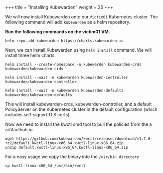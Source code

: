 +++
title = "Installing Kubewarden"
weight = 26
+++

We will now install Kubewarden onto our `Victim01` Kubernetes cluster. The following command will add `kubewarden` as a helm repository.

**Run the following commands on the victim01 VM.**

```ctr
helm repo add kubewarden https://charts.kubewarden.io
```

Next, we can install Kubewarden using `helm install` command. We will install three helm charts.

```ctr
helm install --create-namespace -n kubewarden kubewarden-crds kubewarden/kubewarden-crds
```

```ctr
helm install --wait -n kubewarden kubewarden-controller kubewarden/kubewarden-controller
```

```ctr
helm install --wait -n kubewarden kubewarden-defaults kubewarden/kubewarden-defaults
```

This will install kubewarden-crds, kubewarden-controller, and a default PolicyServer on the Kubernetes cluster in the default configuration (which includes self-signed TLS certs).

Now we need to install the kwctl cmd tool to pull the policies from the a artifacthub.io

```ctr
wget https://github.com/kubewarden/kwctl/releases/download/v1.7.0-rc2/default.kwctl-linux-x86_64.kwctl-linux-x86_64.zip
unzip default.kwctl-linux-x86_64.kwctl-linux-x86_64.zip
```

For a easy usage we copy the binary into the `/usr/bin directory`

```ctr
cp kwctl-linux-x86_64 /usr/bin/kwctl
```